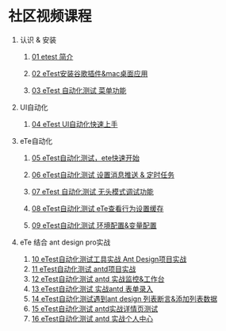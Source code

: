 #  社区视频课程

1.  认识 & 安装

    1. [01 etest 简介](https://www.bilibili.com/video/BV13P411f7pk/?share_source=copy_web&vd_source=fad10b7f790d78a120e75cc03658f97b)

    2. [02 eTest安装谷歌插件&mac桌面应用](https://www.bilibili.com/video/BV1kP411f7XV/?share_source=copy_web&vd_source=fad10b7f790d78a120e75cc03658f97b)

    3. [03 eTest 自动化测试 菜单功能](https://www.bilibili.com/video/BV17B4y1d7wz/?share_source=copy_web&vd_source=fad10b7f790d78a120e75cc03658f97b)

2.  UI自动化
    1. [04 eTest UI自动化快速上手](https://www.bilibili.com/video/BV1kc411Z7Gg/?share_source=copy_web&vd_source=fad10b7f790d78a120e75cc03658f97b)

3. eTe自动化

    1. [05 eTest自动化测试，ete快速开始](https://www.bilibili.com/video/BV1qe411979R/?share_source=copy_web&vd_source=fad10b7f790d78a120e75cc03658f97b)

    2. [06 eTest自动化测试  设置消息推送 & 定时任务](https://www.bilibili.com/video/BV1uj411v7Cq/?share_source=copy_web&vd_source=fad10b7f790d78a120e75cc03658f97b)

    3. [07 eTest 自动化测试 无头模式调试功能](https://www.bilibili.com/video/BV1Cc411f7J8/?share_source=copy_web&vd_source=fad10b7f790d78a120e75cc03658f97b)
    4. [08 eTest自动化测试 eTe查看行为设置缓存](https://www.bilibili.com/video/BV1c94y1L79N/?share_source=copy_web&vd_source=fad10b7f790d78a120e75cc03658f97b)
    5. [09 eTest自动化测试 环境配置&变量配置](https://www.bilibili.com/video/BV1Ww411M7BM/?share_source=copy_web&vd_source=fad10b7f790d78a120e75cc03658f97b)

4. eTe 结合 ant design pro实战
 
    1. [10 eTest自动化测试工具实战 Ant Design项目实战](https://www.bilibili.com/video/BV1KQ4y1n72B/?share_source=copy_web&vd_source=fad10b7f790d78a120e75cc03658f97b)
    2. [11 eTest自动化测试 antd项目实战](https://www.bilibili.com/video/BV1Gz4y1P7bu/?share_source=copy_web&vd_source=fad10b7f790d78a120e75cc03658f97b)
    3. [12 eTest自动化测试 antd 实战监控&工作台](https://www.bilibili.com/video/BV1LN4y1U79r/?share_source=copy_web&vd_source=fad10b7f790d78a120e75cc03658f97b)
    4. [13 eTest自动化测试 实战antd 表单录入](https://www.bilibili.com/video/BV12M411o7Ly/?share_source=copy_web&vd_source=fad10b7f790d78a120e75cc03658f97b)
    5. [14 eTest自动化测试遇到ant design 列表断言&添加列表数据](https://www.bilibili.com/video/BV1d34y1F785/?share_source=copy_web&vd_source=fad10b7f790d78a120e75cc03658f97b)
    5. [15 eTest自动化测试 antd实战详情页测试](https://www.bilibili.com/video/BV1Pj411L7Lp/?share_source=copy_web&vd_source=fad10b7f790d78a120e75cc03658f97b)
    6. [16 eTest自动化测试 antd 实战个人中心](https://www.bilibili.com/video/BV1GC411z7uJ/?share_source=copy_web&vd_source=fad10b7f790d78a120e75cc03658f97b)

